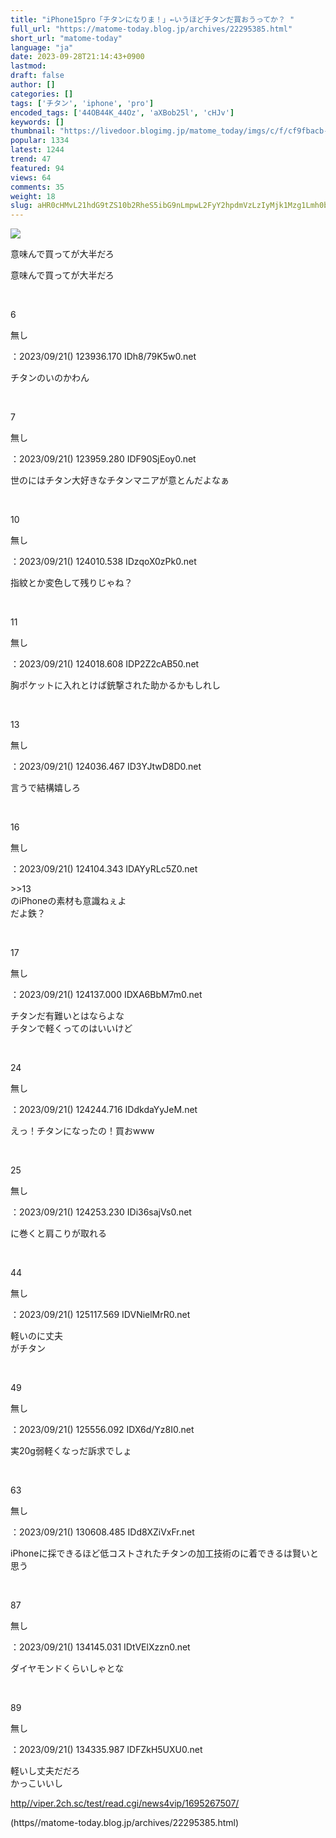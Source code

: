 ```yaml
---
title: "iPhone15pro「チタンになりま！」←いうほどチタンだ買おうってか？ "
full_url: "https://matome-today.blog.jp/archives/22295385.html"
short_url: "matome-today"
language: "ja"
date: 2023-09-28T21:14:43+0900
lastmod: 
draft: false
author: []
categories: []
tags: ['チタン', 'iphone', 'pro']
encoded_tags: ['44OB44K_44Oz', 'aXBob25l', 'cHJv']
keywords: []
thumbnail: "https://livedoor.blogimg.jp/matome_today/imgs/c/f/cf9fbacb-s.png"
popular: 1334
latest: 1244
trend: 47
featured: 94
views: 64
comments: 35
weight: 18
slug: aHR0cHMvL21hdG9tZS10b2RheS5ibG9nLmpwL2FyY2hpdmVzLzIyMjk1Mzg1Lmh0bWw=
---
```


![](https://livedoor.blogimg.jp/matome_today/imgs/c/f/cf9fbacb-s.png)

<div><p>意味んで買ってが大半だろ</p><p>意味んで買ってが大半だろ</p> <p></p><br> <p>6 <p>無し</p>：2023/09/21() 123936.170 IDh8/79K5w0.net<br></p><p><p> チタンのいのかわん </p></p><br><p>7 <p>無し</p>：2023/09/21() 123959.280 IDF90SjEoy0.net<br></p><p><p> 世のにはチタン大好きなチタンマニアが意とんだよなぁ </p></p><br><p>10 <p>無し</p>：2023/09/21() 124010.538 IDzqoX0zPk0.net<br></p><p><p> 指紋とか変色して残りじゃね？ </p></p><br><p>11 <p>無し</p>：2023/09/21() 124018.608 IDP2Z2cAB50.net<br></p><p> 胸ポケットに入れとけば銃撃された助かるかもしれし </p><br><p>13 <p>無し</p>：2023/09/21() 124036.467 ID3YJtwD8D0.net<br></p><p><p> 言うで結構嬉しろ </p></p><br><p>16 <p>無し</p>：2023/09/21() 124104.343 IDAYyRLc5Z0.net<br></p><p>>>13 <br> のiPhoneの素材も意識ねぇよ <br> だよ鉄？ </p><br><p>17 <p>無し</p>：2023/09/21() 124137.000 IDXA6BbM7m0.net<br></p><p><p> チタンだ有難いとはならよな <br> チタンで軽くってのはいいけど </p></p><br><p>24 <p>無し</p>：2023/09/21() 124244.716 IDdkdaYyJeM.net<br></p><p><p> えっ！チタンになったの！買おwww </p></p><br><p>25 <p>無し</p>：2023/09/21() 124253.230 IDi36sajVs0.net<br></p><p> に巻くと肩こりが取れる </p><br><p>44 <p>無し</p>：2023/09/21() 125117.569 IDVNielMrR0.net<br></p><p> 軽いのに丈夫 <br> がチタン </p><br><p>49 <p>無し</p>：2023/09/21() 125556.092 IDX6d/Yz8I0.net<br></p><p><p> 実20g弱軽くなっだ訴求でしょ </p></p><br><p>63 <p>無し</p>：2023/09/21() 130608.485 IDd8XZiVxFr.net<br></p><p><p> iPhoneに採できるほど低コストされたチタンの加工技術のに着できるは賢いと思う </p></p><br><p>87 <p>無し</p>：2023/09/21() 134145.031 IDtVElXzzn0.net<br></p><p><p> ダイヤモンドくらいしゃとな </p></p><br><p>89 <p>無し</p>：2023/09/21() 134335.987 IDFZkH5UXU0.net<br></p><p><p> 軽いし丈夫だだろ <br> かっこいいし </p></p><span><a href='http//viper.2ch.sc/test/read.cgi/news4vip/1695267507/' target='_blank' title=''>http//viper.2ch.sc/test/read.cgi/news4vip/1695267507/</a></span><br> <p></p> </div>

(https//matome-today.blog.jp/archives/22295385.html)
